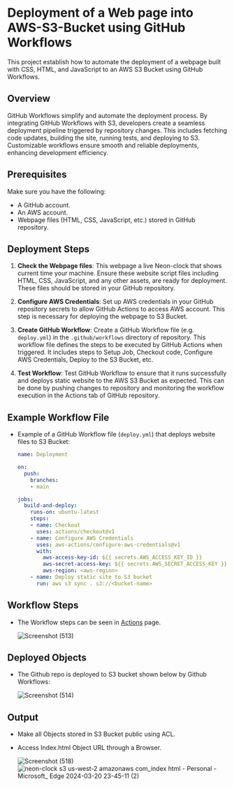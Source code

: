 # Deployment of a Web page into AWS-S3-Bucket using GitHub Workflows

This project establish how to automate the deployment of a webpage built with CSS, HTML, and JavaScript to an AWS S3 Bucket using GitHub Workflows.

## Overview

GitHub Workflows simplify and automate the deployment process. By integrating GitHub Workflows with S3, developers create a seamless deployment pipeline triggered by repository changes. This includes fetching code updates, building the site, running tests, and deploying to S3. Customizable workflows ensure smooth and reliable deployments, enhancing development efficiency. 

## Prerequisites

Make sure you have the following:

- A GitHub account.
- An AWS account.
- Webpage files (HTML, CSS, JavaScript, etc.) stored in GitHub repository.

## Deployment Steps

1. **Check the Webpage files**: This webpage a live Neon-clock that shows current time your machine. Ensure these website script files including HTML, CSS, JavaScript, and any other assets, are ready for deployment. These files should be stored in your GitHub repository.

2. **Configure AWS Credentials**: Set up AWS credentials in your GitHub repository secrets to allow GitHub Actions to access AWS account. This step is necessary for deploying the webpage to S3 Bucket.

3. **Create GitHub Workflow**: Create a GitHub Workflow file (e.g. `deploy.yml`) in the `.github/workflows` directory of  repository. This workflow file defines the steps to be executed by GitHub Actions when triggered. It includes steps to Setup Job, Checkout code, Configure AWS Credentials, Deploy to the S3 Bucket, etc.

4. **Test Workflow**: Test GitHub Workflow to ensure that it runs successfully and deploys static website to the AWS S3 Bucket as expected. This can be done by pushing changes to repository and monitoring the workflow execution in the Actions tab of GitHub repository.

## Example Workflow File

 * Example of a GitHub Workflow file (`deploy.yml`) that deploys website files to S3 Bucket:

   ```yaml
   name: Deployment
   
   on:
     push:
       branches:
       - main

   jobs:
     build-and-deploy:
       runs-on: ubuntu-latest
       steps:
       - name: Checkout
         uses: actions/checkout@v1
       - name: Configure AWS Credentials
         uses: aws-actions/configure-aws-credentials@v1
         with:
           aws-access-key-id: ${{ secrets.AWS_ACCESS_KEY_ID }}
           aws-secret-access-key: ${{ secrets.AWS_SECRET_ACCESS_KEY }}
           aws-region: <aws-region>
       - name: Deploy static site to S3 bucket
         run: aws s3 sync . s3://<bucket-name>
    ```

## Workflow Steps

 * The Workflow steps can be seen in [Actions](https://github.com/nisamuhmed/Github-Workflow-AWS-S3/actions/runs/8371112817/job/22919586621) page.

   ![Screenshot (513)](https://github.com/nisamuhmed/Github-Workflow-AWS-S3/assets/156061244/b445ea76-6555-44d0-a98d-5eb31fb0d6e7)

## Deployed Objects

 * The Github repo is deployed to S3 bucket shown below by Github Workflows:

   ![Screenshot (514)](https://github.com/nisamuhmed/Github-Workflow-AWS-S3/assets/156061244/a6887aeb-ca88-4784-ba8a-052dcaa0f785)


## Output

- Make all Objects stored in S3 Bucket public using ACL.
- Access Index.html Object URL through a Browser.

  ![Screenshot (518)](https://github.com/nisamuhmed/Github-Workflow-AWS-S3/assets/156061244/2373120e-f6af-4105-b04c-e17824655d1a)
  ![neon-clock s3 us-west-2 amazonaws com_index html - Personal - Microsoft_ Edge 2024-03-20 23-45-11 (2)](https://github.com/nisamuhmed/Github-Workflow-AWS-S3/assets/156061244/c993c314-00af-40a1-8e03-9d8f4253e037)

